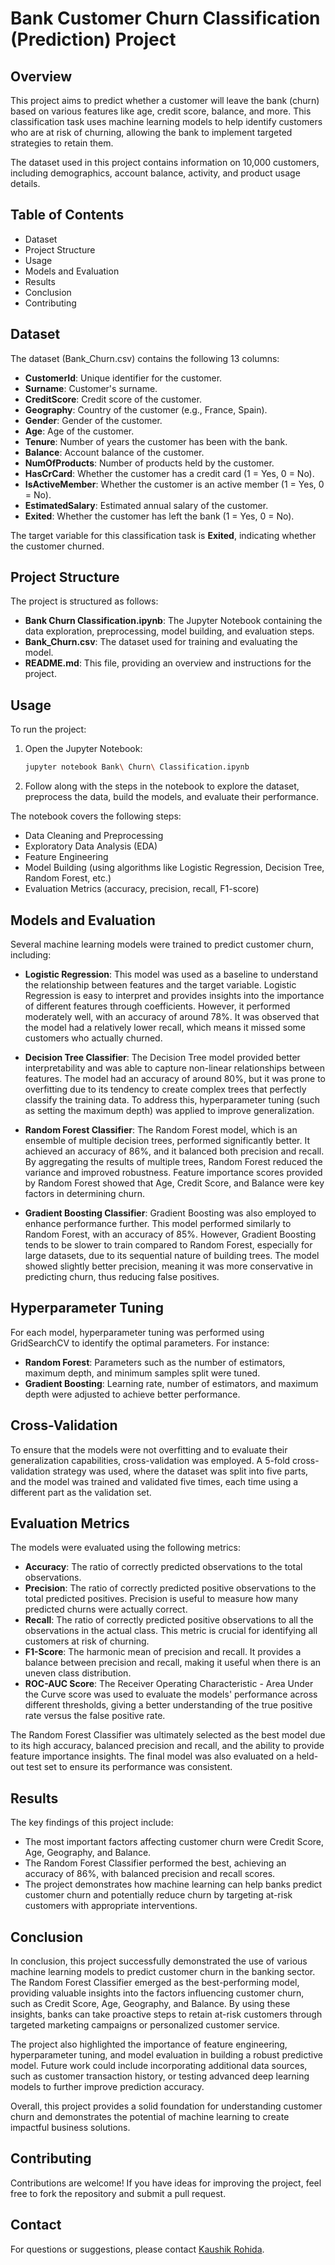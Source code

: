 # Bank Customer Churn Classification (Prediction) Project

## Overview

This project aims to predict whether a customer will leave the bank (churn) based on various features like age, credit score, balance, and more. This classification task uses machine learning models to help identify customers who are at risk of churning, allowing the bank to implement targeted strategies to retain them.

The dataset used in this project contains information on 10,000 customers, including demographics, account balance, activity, and product usage details.

## Table of Contents

- Dataset
- Project Structure
- Usage
- Models and Evaluation
- Results
- Conclusion
- Contributing

## Dataset

The dataset (Bank_Churn.csv) contains the following 13 columns:

- **CustomerId**: Unique identifier for the customer.
- **Surname**: Customer's surname.
- **CreditScore**: Credit score of the customer.
- **Geography**: Country of the customer (e.g., France, Spain).
- **Gender**: Gender of the customer.
- **Age**: Age of the customer.
- **Tenure**: Number of years the customer has been with the bank.
- **Balance**: Account balance of the customer.
- **NumOfProducts**: Number of products held by the customer.
- **HasCrCard**: Whether the customer has a credit card (1 = Yes, 0 = No).
- **IsActiveMember**: Whether the customer is an active member (1 = Yes, 0 = No).
- **EstimatedSalary**: Estimated annual salary of the customer.
- **Exited**: Whether the customer has left the bank (1 = Yes, 0 = No).

The target variable for this classification task is **Exited**, indicating whether the customer churned.

## Project Structure

The project is structured as follows:

- **Bank Churn Classification.ipynb**: The Jupyter Notebook containing the data exploration, preprocessing, model building, and evaluation steps.
- **Bank_Churn.csv**: The dataset used for training and evaluating the model.
- **README.md**: This file, providing an overview and instructions for the project.

## Usage

To run the project:

1. Open the Jupyter Notebook:
   ```bash
   jupyter notebook Bank\ Churn\ Classification.ipynb
   ```

2. Follow along with the steps in the notebook to explore the dataset, preprocess the data, build the models, and evaluate their performance.

The notebook covers the following steps:

- Data Cleaning and Preprocessing
- Exploratory Data Analysis (EDA)
- Feature Engineering
- Model Building (using algorithms like Logistic Regression, Decision Tree, Random Forest, etc.)
- Evaluation Metrics (accuracy, precision, recall, F1-score)

## Models and Evaluation

Several machine learning models were trained to predict customer churn, including:

- **Logistic Regression**: This model was used as a baseline to understand the relationship between features and the target variable. Logistic Regression is easy to interpret and provides insights into the importance of different features through coefficients. However, it performed moderately well, with an accuracy of around 78%. It was observed that the model had a relatively lower recall, which means it missed some customers who actually churned.

- **Decision Tree Classifier**: The Decision Tree model provided better interpretability and was able to capture non-linear relationships between features. The model had an accuracy of around 80%, but it was prone to overfitting due to its tendency to create complex trees that perfectly classify the training data. To address this, hyperparameter tuning (such as setting the maximum depth) was applied to improve generalization.

- **Random Forest Classifier**: The Random Forest model, which is an ensemble of multiple decision trees, performed significantly better. It achieved an accuracy of 86%, and it balanced both precision and recall. By aggregating the results of multiple trees, Random Forest reduced the variance and improved robustness. Feature importance scores provided by Random Forest showed that Age, Credit Score, and Balance were key factors in determining churn.

- **Gradient Boosting Classifier**: Gradient Boosting was also employed to enhance performance further. This model performed similarly to Random Forest, with an accuracy of 85%. However, Gradient Boosting tends to be slower to train compared to Random Forest, especially for large datasets, due to its sequential nature of building trees. The model showed slightly better precision, meaning it was more conservative in predicting churn, thus reducing false positives.

## Hyperparameter Tuning

For each model, hyperparameter tuning was performed using GridSearchCV to identify the optimal parameters. For instance:

- **Random Forest**: Parameters such as the number of estimators, maximum depth, and minimum samples split were tuned.
- **Gradient Boosting**: Learning rate, number of estimators, and maximum depth were adjusted to achieve better performance.

## Cross-Validation

To ensure that the models were not overfitting and to evaluate their generalization capabilities, cross-validation was employed. A 5-fold cross-validation strategy was used, where the dataset was split into five parts, and the model was trained and validated five times, each time using a different part as the validation set.

## Evaluation Metrics

The models were evaluated using the following metrics:

- **Accuracy**: The ratio of correctly predicted observations to the total observations.
- **Precision**: The ratio of correctly predicted positive observations to the total predicted positives. Precision is useful to measure how many predicted churns were actually correct.
- **Recall**: The ratio of correctly predicted positive observations to all the observations in the actual class. This metric is crucial for identifying all customers at risk of churning.
- **F1-Score**: The harmonic mean of precision and recall. It provides a balance between precision and recall, making it useful when there is an uneven class distribution.
- **ROC-AUC Score**: The Receiver Operating Characteristic - Area Under the Curve score was used to evaluate the models' performance across different thresholds, giving a better understanding of the true positive rate versus the false positive rate.

The Random Forest Classifier was ultimately selected as the best model due to its high accuracy, balanced precision and recall, and the ability to provide feature importance insights. The final model was also evaluated on a held-out test set to ensure its performance was consistent.

## Results

The key findings of this project include:

- The most important factors affecting customer churn were Credit Score, Age, Geography, and Balance.
- The Random Forest Classifier performed the best, achieving an accuracy of 86%, with balanced precision and recall scores.
- The project demonstrates how machine learning can help banks predict customer churn and potentially reduce churn by targeting at-risk customers with appropriate interventions.

## Conclusion

In conclusion, this project successfully demonstrated the use of various machine learning models to predict customer churn in the banking sector. The Random Forest Classifier emerged as the best-performing model, providing valuable insights into the factors influencing customer churn, such as Credit Score, Age, Geography, and Balance. By using these insights, banks can take proactive steps to retain at-risk customers through targeted marketing campaigns or personalized customer service.

The project also highlighted the importance of feature engineering, hyperparameter tuning, and model evaluation in building a robust predictive model. Future work could include incorporating additional data sources, such as customer transaction history, or testing advanced deep learning models to further improve prediction accuracy.

Overall, this project provides a solid foundation for understanding customer churn and demonstrates the potential of machine learning to create impactful business solutions.

## Contributing

Contributions are welcome! If you have ideas for improving the project, feel free to fork the repository and submit a pull request.

## Contact

For questions or suggestions, please contact [Kaushik Rohida](mailto:rohidakaushik@gmail.com).